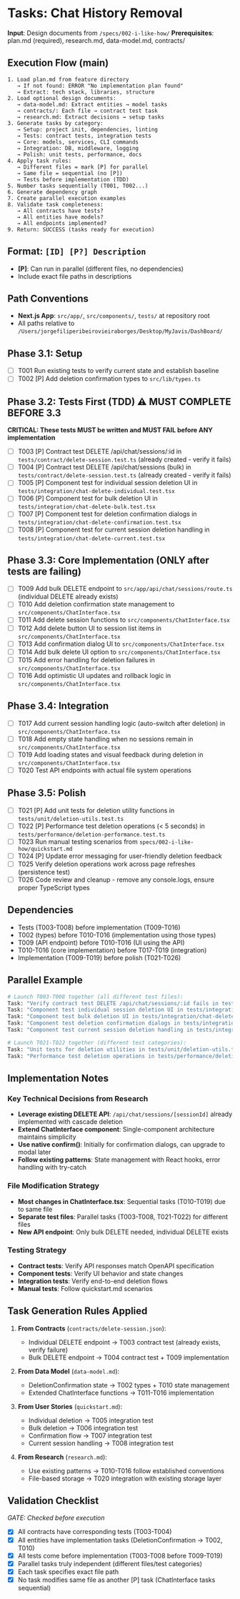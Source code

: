 # Tasks: Chat History Removal

**Input**: Design documents from `/specs/002-i-like-how/`
**Prerequisites**: plan.md (required), research.md, data-model.md, contracts/

## Execution Flow (main)
```
1. Load plan.md from feature directory
   → If not found: ERROR "No implementation plan found"
   → Extract: tech stack, libraries, structure
2. Load optional design documents:
   → data-model.md: Extract entities → model tasks
   → contracts/: Each file → contract test task
   → research.md: Extract decisions → setup tasks
3. Generate tasks by category:
   → Setup: project init, dependencies, linting
   → Tests: contract tests, integration tests
   → Core: models, services, CLI commands
   → Integration: DB, middleware, logging
   → Polish: unit tests, performance, docs
4. Apply task rules:
   → Different files = mark [P] for parallel
   → Same file = sequential (no [P])
   → Tests before implementation (TDD)
5. Number tasks sequentially (T001, T002...)
6. Generate dependency graph
7. Create parallel execution examples
8. Validate task completeness:
   → All contracts have tests?
   → All entities have models?
   → All endpoints implemented?
9. Return: SUCCESS (tasks ready for execution)
```

## Format: `[ID] [P?] Description`
- **[P]**: Can run in parallel (different files, no dependencies)
- Include exact file paths in descriptions

## Path Conventions
- **Next.js App**: `src/app/`, `src/components/`, `tests/` at repository root
- All paths relative to `/Users/jorgefiliperibeirovieiraborges/Desktop/MyJavis/DashBoard/`

## Phase 3.1: Setup
- [ ] T001 Run existing tests to verify current state and establish baseline
- [ ] T002 [P] Add deletion confirmation types to `src/lib/types.ts`

## Phase 3.2: Tests First (TDD) ⚠️ MUST COMPLETE BEFORE 3.3
**CRITICAL: These tests MUST be written and MUST FAIL before ANY implementation**
- [ ] T003 [P] Contract test DELETE /api/chat/sessions/:id in `tests/contract/delete-session.test.ts` (already created - verify it fails)
- [ ] T004 [P] Contract test DELETE /api/chat/sessions (bulk) in `tests/contract/delete-session.test.ts` (already created - verify it fails)
- [ ] T005 [P] Component test for individual session deletion UI in `tests/integration/chat-delete-individual.test.tsx`
- [ ] T006 [P] Component test for bulk deletion UI in `tests/integration/chat-delete-bulk.test.tsx`
- [ ] T007 [P] Component test for deletion confirmation dialogs in `tests/integration/chat-delete-confirmation.test.tsx`
- [ ] T008 [P] Component test for current session deletion handling in `tests/integration/chat-delete-current.test.tsx`

## Phase 3.3: Core Implementation (ONLY after tests are failing)
- [ ] T009 Add bulk DELETE endpoint to `src/app/api/chat/sessions/route.ts` (individual DELETE already exists)
- [ ] T010 Add deletion confirmation state management to `src/components/ChatInterface.tsx`
- [ ] T011 Add delete session functions to `src/components/ChatInterface.tsx`
- [ ] T012 Add delete button UI to session list items in `src/components/ChatInterface.tsx`
- [ ] T013 Add confirmation dialog UI to `src/components/ChatInterface.tsx`
- [ ] T014 Add bulk delete UI option to `src/components/ChatInterface.tsx`
- [ ] T015 Add error handling for deletion failures in `src/components/ChatInterface.tsx`
- [ ] T016 Add optimistic UI updates and rollback logic in `src/components/ChatInterface.tsx`

## Phase 3.4: Integration
- [ ] T017 Add current session handling logic (auto-switch after deletion) in `src/components/ChatInterface.tsx`
- [ ] T018 Add empty state handling when no sessions remain in `src/components/ChatInterface.tsx`
- [ ] T019 Add loading states and visual feedback during deletion in `src/components/ChatInterface.tsx`
- [ ] T020 Test API endpoints with actual file system operations

## Phase 3.5: Polish
- [ ] T021 [P] Add unit tests for deletion utility functions in `tests/unit/deletion-utils.test.ts`
- [ ] T022 [P] Performance test deletion operations (< 5 seconds) in `tests/performance/deletion-performance.test.ts`
- [ ] T023 Run manual testing scenarios from `specs/002-i-like-how/quickstart.md`
- [ ] T024 [P] Update error messaging for user-friendly deletion feedback
- [ ] T025 Verify deletion operations work across page refreshes (persistence test)
- [ ] T026 Code review and cleanup - remove any console.logs, ensure proper TypeScript types

## Dependencies
- Tests (T003-T008) before implementation (T009-T016)
- T002 (types) before T010-T016 (implementation using those types)
- T009 (API endpoint) before T010-T016 (UI using the API)
- T010-T016 (core implementation) before T017-T019 (integration)
- Implementation (T009-T019) before polish (T021-T026)

## Parallel Example
```bash
# Launch T003-T008 together (all different test files):
Task: "Verify contract test DELETE /api/chat/sessions/:id fails in tests/contract/delete-session.test.ts"
Task: "Component test individual session deletion UI in tests/integration/chat-delete-individual.test.tsx"
Task: "Component test bulk deletion UI in tests/integration/chat-delete-bulk.test.tsx"
Task: "Component test deletion confirmation dialogs in tests/integration/chat-delete-confirmation.test.tsx"
Task: "Component test current session deletion handling in tests/integration/chat-delete-current.test.tsx"

# Launch T021-T022 together (different test categories):
Task: "Unit tests for deletion utilities in tests/unit/deletion-utils.test.ts"
Task: "Performance test deletion operations in tests/performance/deletion-performance.test.ts"
```

## Implementation Notes

### Key Technical Decisions from Research
- **Leverage existing DELETE API**: `/api/chat/sessions/[sessionId]` already implemented with cascade deletion
- **Extend ChatInterface component**: Single-component architecture maintains simplicity
- **Use native confirm()**: Initially for confirmation dialogs, can upgrade to modal later
- **Follow existing patterns**: State management with React hooks, error handling with try-catch

### File Modification Strategy
- **Most changes in ChatInterface.tsx**: Sequential tasks (T010-T019) due to same file
- **Separate test files**: Parallel tasks (T003-T008, T021-T022) for different files
- **New API endpoint**: Only bulk DELETE needed, individual DELETE exists

### Testing Strategy
- **Contract tests**: Verify API responses match OpenAPI specification
- **Component tests**: Verify UI behavior and state changes
- **Integration tests**: Verify end-to-end deletion flows
- **Manual tests**: Follow quickstart.md scenarios

## Task Generation Rules Applied

1. **From Contracts** (`contracts/delete-session.json`):
   - Individual DELETE endpoint → T003 contract test (already exists, verify failure)
   - Bulk DELETE endpoint → T004 contract test + T009 implementation

2. **From Data Model** (`data-model.md`):
   - DeletionConfirmation state → T002 types + T010 state management
   - Extended ChatInterface functions → T011-T016 implementation

3. **From User Stories** (`quickstart.md`):
   - Individual deletion → T005 integration test
   - Bulk deletion → T006 integration test
   - Confirmation flow → T007 integration test
   - Current session handling → T008 integration test

4. **From Research** (`research.md`):
   - Use existing patterns → T010-T016 follow established conventions
   - File-based storage → T020 integration with existing storage layer

## Validation Checklist
*GATE: Checked before execution*

- [x] All contracts have corresponding tests (T003-T004)
- [x] All entities have implementation tasks (DeletionConfirmation → T002, T010)
- [x] All tests come before implementation (T003-T008 before T009-T019)
- [x] Parallel tasks truly independent (different files/test categories)
- [x] Each task specifies exact file path
- [x] No task modifies same file as another [P] task (ChatInterface tasks sequential)